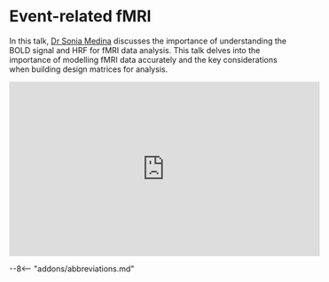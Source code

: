 # Event-related fMRI

In this talk, [Dr Sonia Medina](https://medicine.exeter.ac.uk/clinical-biomedical/people/profile/index.php?web_id=Sonia_Medina) discusses the importance of understanding the BOLD signal and HRF for fMRI data analysis. This talk delves into the importance of modelling fMRI data accurately and the key considerations when building design matrices for analysis.

<iframe width="560" height="315" src="https://www.youtube.com/embed/hpyh0JSMKxM?si=883tIMmogpq33mVf" title="YouTube video player" frameborder="0" allow="accelerometer; autoplay; clipboard-write; encrypted-media; gyroscope; picture-in-picture; web-share" allowfullscreen></iframe>

--8<-- "addons/abbreviations.md"